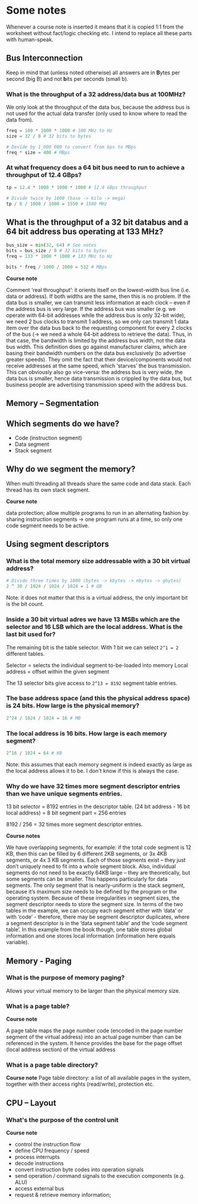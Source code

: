 # Some notes

Whenever a course note is inserted it means that it is copied 1:1 from the worksheet without fact/logic checking etc. I intend to replace all these parts with human-speak.

## Bus Interconnection

Keep in mind that (unless noted otherwise) all answers are in **B**ytes per second (big B) and not **b**its per seconds (small b).

### What is the throughput of a 32 address/data bus at 100MHz?

We only look at the throughput of the data bus, because the address bus is not used for the actual data transfer (only used to know where to read the data from).

```python
freq = 100 * 1000 * 1000 # 100 MHz to Hz
size = 32 / 8 # 32 bits to bytes

# Devide by 1_000_000 to convert from bps to MBps
freq * size = 400 # MBps
```

### At what frequency does a 64 bit bus need to run to achieve a throughput of 12.4 GBps?

```python
tp = 12.4 * 1000 * 1000 * 1000 # 12.4 GBps throughput

# Divide twice by 1000 (base -> kilo -> mega)
tp / 8 / 1000 / 1000 = 1550 # 1500 MHz
```

## What is the throughput of a 32 bit databus and a 64 bit address bus operating at 133 MHz?

```python
bus_size = min(32, 64) # See notes
bits = bus_size / 8 # 32 bits to bytes
freq = 133 * 1000 * 1000 # 133 MHz to Hz

bits * freq / 1000 / 1000 = 532 # MBps
```

**Course note**

Comment ‘real throughput’: it orients itself on the lowest-width bus line (i.e. data or address). If both widths are the same, then this is no problem. If the data bus is smaller, we can transmit less information at each clock – even if the address bus is very large. If the address bus was smaller (e.g. we operate with 64-bit addresses while the address bus is only 32-bit wide), we need 2 bus clocks to transmit 1 address, so we only can transmit 1 data item over the data bus back to the requesting component for every 2 clocks of the bus (→ we need a whole 64-bit address to retrieve the data). Thus, in that case, the bandwidth is limited by the address bus width, not the data bus width. This definition does go against manufacturer claims, which are basing their bandwidth numbers on the data bus exclusively (to advertise greater speeds). They omit the fact that their device/components would not receive addresses at the same speed, which ‘starves’ the bus transmission. This can obviously also go vice-versa: the address bus is very wide, the data bus is smaller, hence data transmission is crippled by the data bus, but business people are advertising transmission speed with the address bus.

## Memory – Segmentation

## Which segments do we have?

- Code (instruction segment)
- Data segment
- Stack segment

## Why do we segment the memory?

When multi threading all threads share the same code and data stack. Each thread has its own stack segment.

**Course note**

data protection; allow multiple programs to run in an alternating fashion by sharing
instruction segments → one program runs at a time, so only one code segment needs to be
active.

## Using segment descriptors

### What is the total memory size addressable with a 30 bit virtual address?

```python
# Divide three times by 1000 (bytes -> kbytes -> mbytes -> gbytes)
2 ^ 30 / 1024 / 1024 / 1024 = 1 # GB
```

Note: it does not matter that this is a virtual address, the only important bit is the bit count.

### Inside a 30 bit virtual adres we have 13 MSBs which are the selector and 16 LSB which are the local address. What is the last bit used for?

The remaining bit is the table selector. With 1 bit we can select `2^1 = 2` different tables.

Selector = selects the individual segment to-be-loaded into memory
Local address = offset within the given segment

The 13 selector bits give access to `2^13 = 8192` segment table entries.

### The base address space (and this the physical address space) is 24 bits. How large is the physical memory?

```python
2^24 / 1024 / 1024 = 16 # MB
```

### The local address is 16 bits. How large is each memory segment?

```python
2^16 / 1024 = 64 # KB
```

Note: this assumes that each memory segment is indeed exactly as large as the local address allows it to be. I don't know if this is always the case.

### Why do we have 32 times more segment descriptor entries than we have unique segments entries.

13 bit selector = 8192 entries in the descriptor table.
(24 bit address - 16 bit local address) = 8 bit segment part = 256 entries

8192 / 256 = 32 times more segment descriptor entries.

**Course notes**

We have overlapping segments, for example: if the total code segment is 12 KB, then this can be filled by 6 different 2KB segments, or 3x 4KB segments, or 4x 3 KB segments. Each of those segments exist – they just don’t uniquely need to fit into a
whole segment block. Also, individual segments do not need to be exactly 64KB large – they are theoretically, but some segments can be smaller. This happens particularly for data segments. The only segment that is nearly-uniform is the stack segment, because
it’s maximum size needs to be defined by the program or the operating system. Because of these irregularities in segment sizes, the segment descriptor needs to store the segment size.
In terms of the two tables in the example, we can occupy each segment either with ‘data’ or with ‘code’ - therefore, there may be segment descriptor duplicates, where a segment descriptor is in the ‘data segment table’ and the ‘code segment table’. In this example from the book though, one table stores global information and one stores local information (information here equals variable).

## Memory - Paging

### What is the purpose of memory paging?

Allows your virtual memory to be larger than the physical memory size.

### What is a page table?

**Course note**

A page table maps the page number code (encoded in the page number segment of the virtual address) into an actual page number than can be referenced in the system. It hence provides the base for the page offset (local address section) of the virtual address

### What is a page table directory?

**Course note**
Page table directory: a list of all available pages in the system, together with their access rights (read/write), protection etc.

## CPU – Layout

### What's the purpose of the control unit

**Course note**

- control the instruction flow
- define CPU frequency / speed
- process interrupts
- decode instructions
- convert instruction byte codes into operation signals
- send operation / command signals to the execution components (e.g. ALU)
- access external bus
- request & retrieve memory information;
